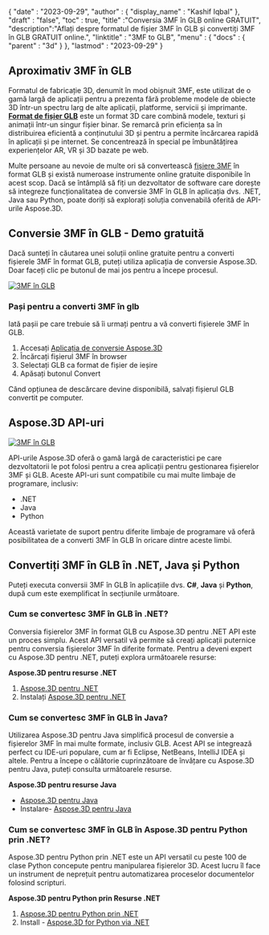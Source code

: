 {
  "date" : "2023-09-29",
  "author" : {
    "display_name" : "Kashif Iqbal"
},
  "draft" : "false",
  "toc" : true,
  "title" :"Conversia 3MF în GLB online GRATUIT",
  "description":"Aflați despre formatul de fișier 3MF în GLB și convertiți 3MF în GLB GRATUIT online.",
  "linktitle" : "3MF to GLB",
  "menu" : {
    "docs" : {
      "parent" : "3d"
}
},
  "lastmod" : "2023-09-29"
}

## Aproximativ 3MF în GLB

Formatul de fabricație 3D, denumit în mod obișnuit 3MF, este utilizat de o gamă largă de aplicații pentru a prezenta fără probleme modele de obiecte 3D într-un spectru larg de alte aplicații, platforme, servicii și imprimante. **[Format de fișier GLB](/ro/3d/glb/)** este un format 3D care combină modele, texturi și animații într-un singur fișier binar. Se remarcă prin eficiența sa în distribuirea eficientă a conținutului 3D și pentru a permite încărcarea rapidă în aplicații și pe internet. Se concentrează în special pe îmbunătățirea experiențelor AR, VR și 3D bazate pe web.

Multe persoane au nevoie de multe ori să convertească [fișiere 3MF](/ro/3d/3mf/) în format GLB și există numeroase instrumente online gratuite disponibile în acest scop. Dacă se întâmplă să fiți un dezvoltator de software care dorește să integreze funcționalitatea de conversie 3MF în GLB în aplicația dvs. .NET, Java sau Python, poate doriți să explorați soluția convenabilă oferită de API-urile Aspose.3D.

## Conversie 3MF în GLB - Demo gratuită

Dacă sunteți în căutarea unei soluții online gratuite pentru a converti fișierele 3MF în format GLB, puteți utiliza aplicația de conversie Aspose.3D. Doar faceți clic pe butonul de mai jos pentru a începe procesul.

[![3MF în GLB](../3mf-to-glb.png)](https://products.aspose.app/3d/conversion/3mf-to-glb/)

### Pași pentru a converti 3MF în glb

Iată pașii pe care trebuie să îi urmați pentru a vă converti fișierele 3MF în GLB.

1. Accesați [Aplicația de conversie Aspose.3D](https://products.aspose.app/3d/conversion/3mf-to-glb/)
1. Încărcați fișierul 3MF în browser
1. Selectați GLB ca format de fișier de ieșire
1. Apăsați butonul Convert

Când opțiunea de descărcare devine disponibilă, salvați fișierul GLB convertit pe computer.

## Aspose.3D API-uri

[![3MF în GLB](../try-aspose-3d.png)](https://products.aspose.com/3d/)

API-urile Aspose.3D oferă o gamă largă de caracteristici pe care dezvoltatorii le pot folosi pentru a crea aplicații pentru gestionarea fișierelor 3MF și GLB. Aceste API-uri sunt compatibile cu mai multe limbaje de programare, inclusiv:

* .NET
* Java
* Python

Această varietate de suport pentru diferite limbaje de programare vă oferă posibilitatea de a converti 3MF în GLB în oricare dintre aceste limbi.

## Convertiți 3MF în GLB în .NET, Java și Python

Puteți executa conversii 3MF în GLB în aplicațiile dvs. **C#**, **Java** și **Python**, după cum este exemplificat în secțiunile următoare.

### Cum se convertesc 3MF în GLB în .NET?

Conversia fișierelor 3MF în format GLB cu Aspose.3D pentru .NET API este un proces simplu. Acest API versatil vă permite să creați aplicații puternice pentru conversia fișierelor 3MF în diferite formate. Pentru a deveni expert cu Aspose.3D pentru .NET, puteți explora următoarele resurse:

**Aspose.3D pentru resurse .NET**

1. [Aspose.3D pentru .NET](https://products.aspose.com/3d/net/)
1. Instalați [Aspose.3D pentru .NET](https://docs.aspose.com/3d/net/installation/)

### Cum se convertesc 3MF în GLB în Java?

Utilizarea Aspose.3D pentru Java simplifică procesul de conversie a fișierelor 3MF în mai multe formate, inclusiv GLB. Acest API se integrează perfect cu IDE-uri populare, cum ar fi Eclipse, NetBeans, IntelliJ IDEA și altele. Pentru a începe o călătorie cuprinzătoare de învățare cu Aspose.3D pentru Java, puteți consulta următoarele resurse.

**Aspose.3D pentru resurse Java**

* [Aspose.3D pentru Java](https://products.aspose.com/3d/java/)
* Instalare- [Aspose.3D pentru Java](https://docs.aspose.com/3d/java/installation/)

### Cum se convertesc 3MF în GLB în Aspose.3D pentru Python prin .NET?

Aspose.3D pentru Python prin .NET este un API versatil cu peste 100 de clase Python concepute pentru manipularea fișierelor 3D. Acest lucru îl face un instrument de neprețuit pentru automatizarea proceselor documentelor folosind scripturi.

**Aspose.3D pentru Python prin Resurse .NET**

1. [Aspose.3D pentru Python prin .NET](https://products.aspose.com/3d/python-net/)
1. Install - [Aspose.3D for Python via .NET](https://releases.aspose.com/3d/python-net/)
